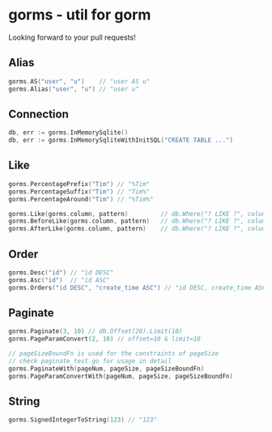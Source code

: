# gorms - util for gorm

Looking forward to your pull requests!

## Alias

```go
gorms.AS("user", "u")    // "user AS u"
gorms.Alias("user", "u") // "user u"
```

## Connection

```go
db, err := gorms.InMemorySqlite()
db, err := gorms.InMemorySqliteWithInitSQL("CREATE TABLE ...")
```

## Like

```go
gorms.PercentagePrefix("Tim") // "%Tim"
gorms.PercentageSuffix("Tim") // "Tim%"
gorms.PercentageAround("Tim") // "%Tim%"

gorms.Like(gorms.column, pattern)         // db.Where("? LIKE ?", column, %pattern%)
gorms.BeforeLike(gorms.column, pattern)   // db.Where("? LIKE ?", column, %pattern)
gorms.AfterLike(gorms.column, pattern)    // db.Where("? LIKE ?", column, pattern%)
```

## Order

```go
gorms.Desc("id") // "id DESC"
gorms.Asc("id")  // "id ASC"
gorms.Orders("id DESC", "create_time ASC") // "id DESC, create_time ASC"
```

## Paginate

```go
gorms.Paginate(3, 10) // db.Offset(20).Limit(10)
gorms.PageParamConvert(2, 10) // offset=10 & limit=10

// pageSizeBoundFn is used for the constraints of pageSize
// check paginate_test.go for usage in detail 
gorms.PaginateWith(pageNum, pageSize, pageSizeBoundFn)
gorms.PageParamConvertWith(pageNum, pageSize, pageSizeBoundFn)
```

## String

```go
gorms.SignedIntegerToString(123) // "123"
```